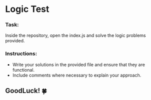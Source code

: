 # Logic Test

### Task:

Inside the repository, open the index.js and solve the logic problems provided.

### Instructions:

- Write your solutions in the provided file and ensure that they are functional.
- Include comments where necessary to explain your approach.

## GoodLuck! 🍀
